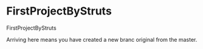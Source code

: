 # FirstProjectByStruts
FirstProjectByStruts

Arriving here means you have created a new branc original from the master.
